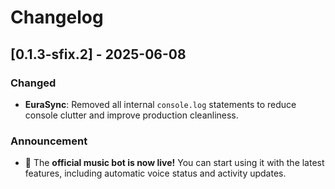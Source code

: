 # Changelog

## [0.1.3-sfix.2] - 2025-06-08

### Changed
- **EuraSync**: Removed all internal `console.log` statements to reduce console clutter and improve production cleanliness.

### Announcement
- 🎉 The **official music bot is now live!** You can start using it with the latest features, including automatic voice status and activity updates.
